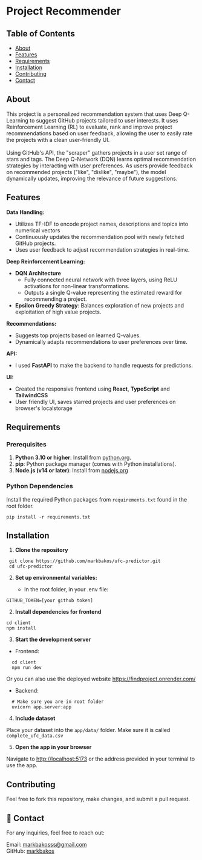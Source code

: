 # Project Recommender

## Table of Contents

+ [About](#about)
+ [Features](#features)
+ [Requirements](#requirements)
+ [Installation](#installation)
+ [Contributing](#contributing)
+ [Contact](#contact)

## About <a name = "about"></a>

This project is a personalized recommendation system that uses Deep Q-Learning to suggest GitHub projects tailored to user interests. It uses Reinforcement Learning (RL) to evaluate,
rank and improve project recommendations based on user feedback, allowing the user to easily rate the projects with a clean user-friendly UI.
<br><br>
Using GitHub's API, the "scraper" gathers projects in a user set range of stars and tags. The Deep Q-Network (DQN) learns optimal recommendation strategies by interacting with user
preferences. As users provide feedback on recommended projects ("like", "dislike", "maybe"), the model dynamically updates, improving the relevance of future suggestions.


## Features <a name = "features"></a>

**Data Handling:**

- Utilizes TF-IDF to encode project names, descriptions and topics into numerical vectors 
- Continuously updates the recommendation pool with newly fetched GitHub projects.
- Uses user feedback to adjust recommendation strategies in real-time. 
  
**Deep Reinforcement Learning:**

- **DQN Architecture**
    - Fully connected neural network with three layers, using ReLU activations for non-linear transformations.
    - Outputs a single Q-value representing the estimated reward for recommending a project.
- **Epsilon Greedy Strategy**: Balances exploration of new projects and exploitation of high value projects.

**Recommendations:**

- Suggests top projects based on learned Q-values.
- Dynamically adapts recommendations to user preferences over time.

**API:**

- I used **FastAPI** to make the backend to handle requests for predictions.

**UI:**

- Created the responsive frontend using **React**, **TypeScript** and **TailwindCSS**
- User friendly UI, saves starred projects and user preferences on browser's localstorage

## Requirements <a name = "requirements"></a>

### Prerequisites
1. **Python 3.10 or higher**: Install from [python.org](https://www.python.org/downloads/).
2. **pip**: Python package manager (comes with Python installations).
3. **Node.js (v14 or later)**: Install from [nodejs.org](https://nodejs.org/en/download/package-manager)

### Python Dependencies

Install the required Python packages from `requirements.txt` found in the root folder.

```
pip install -r requirements.txt
```

## Installation <a name = "installation"></a>

1. **Clone the repository**
```
 git clone https://github.com/markbakos/ufc-predictor.git
 cd ufc-predictor
```

2. **Set up environmental variables:**

   - In the root folder, in your .env file:

```
GITHUB_TOKEN=[your github token]
```

2. **Install dependencies for frontend**
```
cd client
npm install
```

3. **Start the development server**
- Frontend:
```
  cd client
  npm run dev
```
Or you can also use the deployed website https://findproject.onrender.com/

- Backend:
```
  # Make sure you are in root folder
  uvicorn app.server:app
```

4. **Include dataset**

Place your dataset into the `app/data/` folder. Make sure it is called `complete_ufc_data.csv`

5. **Open the app in your browser**<br>

Navigate to [http://localhost:5173](http://localhost:5173) or the address provided in your terminal to use the app.


## Contributing <a name = "contributing"></a>

Feel free to fork this repository, make changes, and submit a pull request.

## 📧 Contact <a name = "contact"></a>

For any inquiries, feel free to reach out:

Email: [markbakosss@gmail.com](mailto:markbakosss@gmail.com) <br>
GitHub: [markbakos](https://github.com/markbakos)

